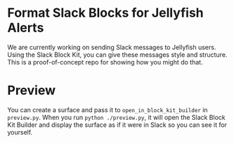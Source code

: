 # Format Slack Blocks for Jellyfish Alerts

We are currently working on sending Slack messages to Jellyfish users. Using the Slack Block Kit, you can give these messages style and structure. This is a proof-of-concept repo for showing how you might do that. 

# Preview 
You can create a surface and pass it to `open_in_block_kit_builder` in `preview.py`. When you run `python ./preview.py`, it will open the Slack Block Kit Builder and display the surface as if it were in Slack so you can see it for yourself. 
